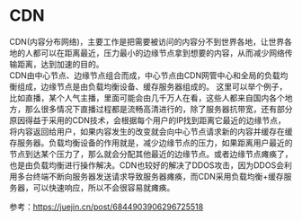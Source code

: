 # CDN

CDN(内容分布网络)，主要工作是把需要被访问的内容分不到世界各地，让世界各地的人都可以在距离最近，压力最小的边缘节点拿到想要的内容，从而减少网络传输距离，达到加速的目的。  
CDN由中心节点、边缘节点组合而成，中心节点由CDN网管中心和全局的负载均衡组成，边缘节点是由负载均衡设备、缓存服务器组成的。
这里可以举个例子，比如直播，某个人气主播，里面可能会由几千万人在看，这些人都来自国内各个地方，那么很多情况下直播过程都是流畅高清进行的，除了服务器抗带宽，还有部分原因得益于采用的CDN技术，会根据每个用户的IP找到距离它最近的边缘节点，将内容返回给用户，如果内容发生的改变就会向中心节点请求新的内容并缓存在缓存服务器。负载均衡设备的作用就是，减少边缘节点的压力，如果距离用户最近的节点到达某个压力了，那么就会分配其他最近的边缘节点。或者边缘节点瘫痪了，也是由负载均衡进行操作解决。CDN也较好的解决了DDOS攻击，因为DDOS会利用多台终端不断向服务器发送请求导致服务器瘫痪，而CDN采用负载均衡+缓存服务器，可以快速响应，所以不会很容易就瘫痪。  

参考：https://juejin.cn/post/6844903906296725518
